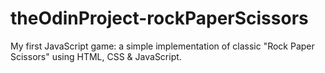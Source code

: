 # theOdinProject-rockPaperScissors

My first JavaScript game: a simple implementation of classic "Rock Paper Scissors" using HTML, CSS & JavaScript.
